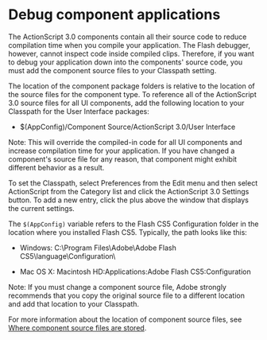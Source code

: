 # Debug component applications

The ActionScript 3.0 components contain all their source code to reduce
compilation time when you compile your application. The Flash debugger, however,
cannot inspect code inside compiled clips. Therefore, if you want to debug your
application down into the components' source code, you must add the component
source files to your Classpath setting.

The location of the component package folders is relative to the location of the
source files for the component type. To reference all of the ActionScript 3.0
source files for all UI components, add the following location to your Classpath
for the User Interface packages:

- \$(AppConfig)/Component Source/ActionScript 3.0/User Interface

Note: This will override the compiled-in code for all UI components and increase
compilation time for your application. If you have changed a component's source
file for any reason, that component might exhibit different behavior as a
result.

To set the Classpath, select Preferences from the Edit menu and then select
ActionScript from the Category list and click the ActionScript 3.0 Settings
button. To add a new entry, click the plus above the window that displays the
current settings.

The `$(AppConfig)` variable refers to the Flash CS5 Configuration folder in the
location where you installed Flash CS5. Typically, the path looks like this:

- Windows: C:\Program Files\Adobe\Adobe Flash CS5\language\Configuration\\

- Mac OS X: Macintosh HD:Applications:Adobe Flash CS5:Configuration

Note: If you must change a component source file, Adobe strongly recommends that
you copy the original source file to a different location and add that location
to your Classpath.

For more information about the location of component source files, see
[Where component source files are stored](./working-with-component-files.md#where-component-source-files-are-stored).
